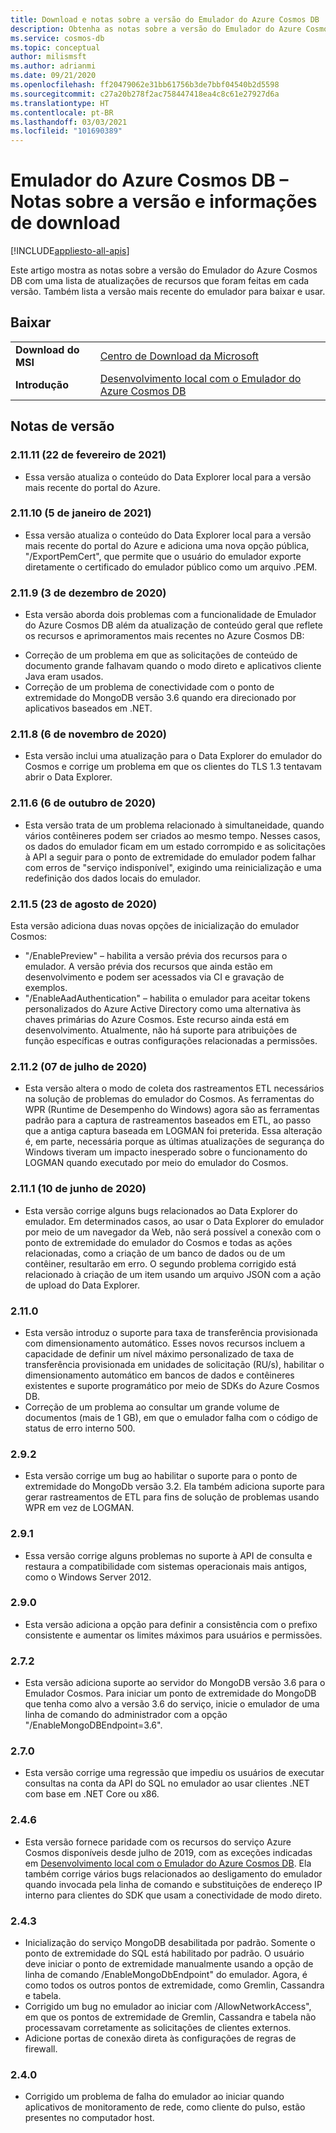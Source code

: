 ```yaml
---
title: Download e notas sobre a versão do Emulador do Azure Cosmos DB
description: Obtenha as notas sobre a versão do Emulador do Azure Cosmos DB para diferentes versões e informações de download.
ms.service: cosmos-db
ms.topic: conceptual
author: milismsft
ms.author: adrianmi
ms.date: 09/21/2020
ms.openlocfilehash: ff20479062e31bb61756b3de7bbf04540b2d5598
ms.sourcegitcommit: c27a20b278f2ac758447418ea4c8c61e27927d6a
ms.translationtype: HT
ms.contentlocale: pt-BR
ms.lasthandoff: 03/03/2021
ms.locfileid: "101690389"
---
```

# <a name="azure-cosmos-db-emulator---release-notes-and-download-information"></a>Emulador do Azure Cosmos DB – Notas sobre a versão e informações de download
[!INCLUDE[appliesto-all-apis](includes/appliesto-all-apis.md)]

Este artigo mostra as notas sobre a versão do Emulador do Azure Cosmos DB com uma lista de atualizações de recursos que foram feitas em cada versão. Também lista a versão mais recente do emulador para baixar e usar.

## <a name="download"></a>Baixar

| | |
|---------|---------|
|**Download do MSI**|[Centro de Download da Microsoft](https://aka.ms/cosmosdb-emulator)|
|**Introdução**|[Desenvolvimento local com o Emulador do Azure Cosmos DB](local-emulator.md)|

## <a name="release-notes"></a>Notas de versão

### <a name="21111-22-february-2021"></a>2.11.11 (22 de fevereiro de 2021)

 - Essa versão atualiza o conteúdo do Data Explorer local para a versão mais recente do portal do Azure.


### <a name="21110-5-january-2021"></a>2.11.10 (5 de janeiro de 2021)

 - Essa versão atualiza o conteúdo do Data Explorer local para a versão mais recente do portal do Azure e adiciona uma nova opção pública, "/ExportPemCert", que permite que o usuário do emulador exporte diretamente o certificado do emulador público como um arquivo .PEM.

### <a name="2119-3-december-2020"></a>2.11.9 (3 de dezembro de 2020)

 - Esta versão aborda dois problemas com a funcionalidade de Emulador do Azure Cosmos DB além da atualização de conteúdo geral que reflete os recursos e aprimoramentos mais recentes no Azure Cosmos DB:
 * Correção de um problema em que as solicitações de conteúdo de documento grande falhavam quando o modo direto e aplicativos cliente Java eram usados.
 * Correção de um problema de conectividade com o ponto de extremidade do MongoDB versão 3.6 quando era direcionado por aplicativos baseados em .NET.

### <a name="2118-6-november-2020"></a>2.11.8 (6 de novembro de 2020)

 - Esta versão inclui uma atualização para o Data Explorer do emulador do Cosmos e corrige um problema em que os clientes do TLS 1.3 tentavam abrir o Data Explorer.

### <a name="2116-6-october-2020"></a>2.11.6 (6 de outubro de 2020)

 - Esta versão trata de um problema relacionado à simultaneidade, quando vários contêineres podem ser criados ao mesmo tempo. Nesses casos, os dados do emulador ficam em um estado corrompido e as solicitações à API a seguir para o ponto de extremidade do emulador podem falhar com erros de "serviço indisponível", exigindo uma reinicialização e uma redefinição dos dados locais do emulador.

### <a name="2115-23-august-2020"></a>2.11.5 (23 de agosto de 2020)

Esta versão adiciona duas novas opções de inicialização do emulador Cosmos: 

* "/EnablePreview" – habilita a versão prévia dos recursos para o emulador. A versão prévia dos recursos que ainda estão em desenvolvimento e podem ser acessados via CI e gravação de exemplos.
* "/EnableAadAuthentication" – habilita o emulador para aceitar tokens personalizados do Azure Active Directory como uma alternativa às chaves primárias do Azure Cosmos. Este recurso ainda está em desenvolvimento. Atualmente, não há suporte para atribuições de função específicas e outras configurações relacionadas a permissões.

### <a name="2112-07-july-2020"></a>2.11.2 (07 de julho de 2020)

- Esta versão altera o modo de coleta dos rastreamentos ETL necessários na solução de problemas do emulador do Cosmos. As ferramentas do WPR (Runtime de Desempenho do Windows) agora são as ferramentas padrão para a captura de rastreamentos baseados em ETL, ao passo que a antiga captura baseada em LOGMAN foi preterida. Essa alteração é, em parte, necessária porque as últimas atualizações de segurança do Windows tiveram um impacto inesperado sobre o funcionamento do LOGMAN quando executado por meio do emulador do Cosmos.

### <a name="2111-10-june-2020"></a>2.11.1 (10 de junho de 2020)

- Esta versão corrige alguns bugs relacionados ao Data Explorer do emulador. Em determinados casos, ao usar o Data Explorer do emulador por meio de um navegador da Web, não será possível a conexão com o ponto de extremidade do emulador do Cosmos e todas as ações relacionadas, como a criação de um banco de dados ou de um contêiner, resultarão em erro. O segundo problema corrigido está relacionado à criação de um item usando um arquivo JSON com a ação de upload do Data Explorer.

### <a name="2110"></a>2.11.0

- Esta versão introduz o suporte para taxa de transferência provisionada com dimensionamento automático. Esses novos recursos incluem a capacidade de definir um nível máximo personalizado de taxa de transferência provisionada em unidades de solicitação (RU/s), habilitar o dimensionamento automático em bancos de dados e contêineres existentes e suporte programático por meio de SDKs do Azure Cosmos DB.
- Correção de um problema ao consultar um grande volume de documentos (mais de 1 GB), em que o emulador falha com o código de status de erro interno 500.

### <a name="292"></a>2.9.2

- Esta versão corrige um bug ao habilitar o suporte para o ponto de extremidade do MongoDb versão 3.2. Ela também adiciona suporte para gerar rastreamentos de ETL para fins de solução de problemas usando WPR em vez de LOGMAN.

### <a name="291"></a>2.9.1

- Essa versão corrige alguns problemas no suporte à API de consulta e restaura a compatibilidade com sistemas operacionais mais antigos, como o Windows Server 2012.

### <a name="290"></a>2.9.0

- Esta versão adiciona a opção para definir a consistência com o prefixo consistente e aumentar os limites máximos para usuários e permissões.

### <a name="272"></a>2.7.2

- Esta versão adiciona suporte ao servidor do MongoDB versão 3.6 para o Emulador Cosmos. Para iniciar um ponto de extremidade do MongoDB que tenha como alvo a versão 3.6 do serviço, inicie o emulador de uma linha de comando do administrador com a opção "/EnableMongoDBEndpoint=3.6".

### <a name="270"></a>2.7.0

- Esta versão corrige uma regressão que impediu os usuários de executar consultas na conta da API do SQL no emulador ao usar clientes .NET com base em .NET Core ou x86.

### <a name="246"></a>2.4.6

- Esta versão fornece paridade com os recursos do serviço Azure Cosmos disponíveis desde julho de 2019, com as exceções indicadas em [Desenvolvimento local com o Emulador do Azure Cosmos DB](local-emulator.md). Ela também corrige vários bugs relacionados ao desligamento do emulador quando invocada pela linha de comando e substituições de endereço IP interno para clientes do SDK que usam a conectividade de modo direto.

### <a name="243"></a>2.4.3

- Inicialização do serviço MongoDB desabilitada por padrão. Somente o ponto de extremidade do SQL está habilitado por padrão. O usuário deve iniciar o ponto de extremidade manualmente usando a opção de linha de comando /EnableMongoDbEndpoint" do emulador. Agora, é como todos os outros pontos de extremidade, como Gremlin, Cassandra e tabela.
- Corrigido um bug no emulador ao iniciar com /AllowNetworkAccess", em que os pontos de extremidade de Gremlin, Cassandra e tabela não processavam corretamente as solicitações de clientes externos.
- Adicione portas de conexão direta às configurações de regras de firewall.

### <a name="240"></a>2.4.0

- Corrigido um problema de falha do emulador ao iniciar quando aplicativos de monitoramento de rede, como cliente do pulso, estão presentes no computador host.
